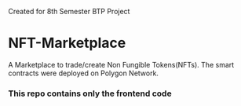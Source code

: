 Created for 8th Semester BTP Project

# NFT-Marketplace
A Marketplace to trade/create Non Fungible Tokens(NFTs).
The smart contracts were deployed on Polygon Network.

### This repo contains only the frontend code
